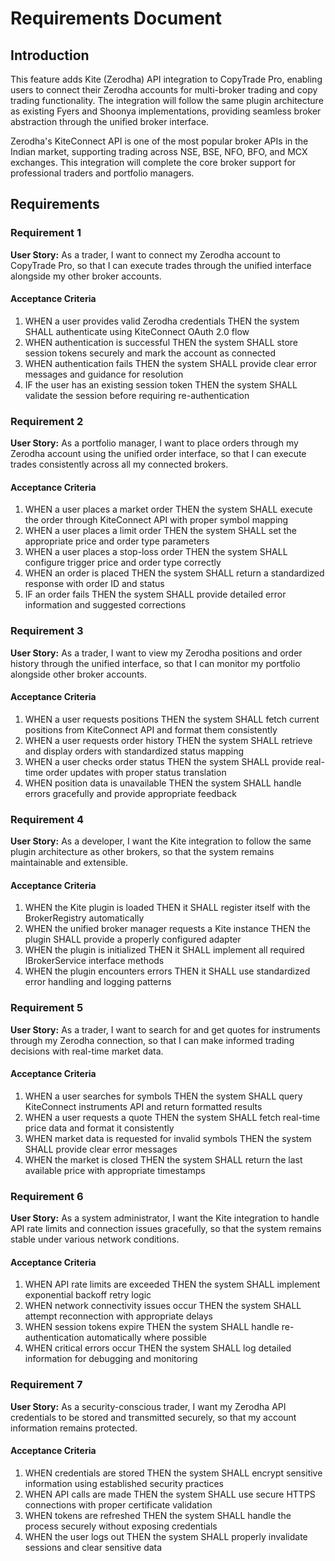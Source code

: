 # Requirements Document

## Introduction

This feature adds Kite (Zerodha) API integration to CopyTrade Pro, enabling users to connect their Zerodha accounts for multi-broker trading and copy trading functionality. The integration will follow the same plugin architecture as existing Fyers and Shoonya implementations, providing seamless broker abstraction through the unified broker interface.

Zerodha's KiteConnect API is one of the most popular broker APIs in the Indian market, supporting trading across NSE, BSE, NFO, BFO, and MCX exchanges. This integration will complete the core broker support for professional traders and portfolio managers.

## Requirements

### Requirement 1

**User Story:** As a trader, I want to connect my Zerodha account to CopyTrade Pro, so that I can execute trades through the unified interface alongside my other broker accounts.

#### Acceptance Criteria

1. WHEN a user provides valid Zerodha credentials THEN the system SHALL authenticate using KiteConnect OAuth 2.0 flow
2. WHEN authentication is successful THEN the system SHALL store session tokens securely and mark the account as connected
3. WHEN authentication fails THEN the system SHALL provide clear error messages and guidance for resolution
4. IF the user has an existing session token THEN the system SHALL validate the session before requiring re-authentication

### Requirement 2

**User Story:** As a portfolio manager, I want to place orders through my Zerodha account using the unified order interface, so that I can execute trades consistently across all my connected brokers.

#### Acceptance Criteria

1. WHEN a user places a market order THEN the system SHALL execute the order through KiteConnect API with proper symbol mapping
2. WHEN a user places a limit order THEN the system SHALL set the appropriate price and order type parameters
3. WHEN a user places a stop-loss order THEN the system SHALL configure trigger price and order type correctly
4. WHEN an order is placed THEN the system SHALL return a standardized response with order ID and status
5. IF an order fails THEN the system SHALL provide detailed error information and suggested corrections

### Requirement 3

**User Story:** As a trader, I want to view my Zerodha positions and order history through the unified interface, so that I can monitor my portfolio alongside other broker accounts.

#### Acceptance Criteria

1. WHEN a user requests positions THEN the system SHALL fetch current positions from KiteConnect API and format them consistently
2. WHEN a user requests order history THEN the system SHALL retrieve and display orders with standardized status mapping
3. WHEN a user checks order status THEN the system SHALL provide real-time order updates with proper status translation
4. WHEN position data is unavailable THEN the system SHALL handle errors gracefully and provide appropriate feedback

### Requirement 4

**User Story:** As a developer, I want the Kite integration to follow the same plugin architecture as other brokers, so that the system remains maintainable and extensible.

#### Acceptance Criteria

1. WHEN the Kite plugin is loaded THEN it SHALL register itself with the BrokerRegistry automatically
2. WHEN the unified broker manager requests a Kite instance THEN the plugin SHALL provide a properly configured adapter
3. WHEN the plugin is initialized THEN it SHALL implement all required IBrokerService interface methods
4. WHEN the plugin encounters errors THEN it SHALL use standardized error handling and logging patterns

### Requirement 5

**User Story:** As a trader, I want to search for and get quotes for instruments through my Zerodha connection, so that I can make informed trading decisions with real-time market data.

#### Acceptance Criteria

1. WHEN a user searches for symbols THEN the system SHALL query KiteConnect instruments API and return formatted results
2. WHEN a user requests a quote THEN the system SHALL fetch real-time price data and format it consistently
3. WHEN market data is requested for invalid symbols THEN the system SHALL provide clear error messages
4. WHEN the market is closed THEN the system SHALL return the last available price with appropriate timestamps

### Requirement 6

**User Story:** As a system administrator, I want the Kite integration to handle API rate limits and connection issues gracefully, so that the system remains stable under various network conditions.

#### Acceptance Criteria

1. WHEN API rate limits are exceeded THEN the system SHALL implement exponential backoff retry logic
2. WHEN network connectivity issues occur THEN the system SHALL attempt reconnection with appropriate delays
3. WHEN session tokens expire THEN the system SHALL handle re-authentication automatically where possible
4. WHEN critical errors occur THEN the system SHALL log detailed information for debugging and monitoring

### Requirement 7

**User Story:** As a security-conscious trader, I want my Zerodha API credentials to be stored and transmitted securely, so that my account information remains protected.

#### Acceptance Criteria

1. WHEN credentials are stored THEN the system SHALL encrypt sensitive information using established security practices
2. WHEN API calls are made THEN the system SHALL use secure HTTPS connections with proper certificate validation
3. WHEN tokens are refreshed THEN the system SHALL handle the process securely without exposing credentials
4. WHEN the user logs out THEN the system SHALL properly invalidate sessions and clear sensitive data